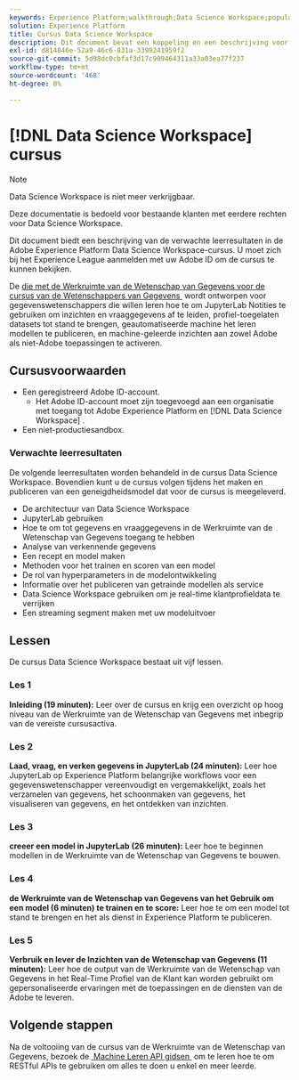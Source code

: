 ```yaml
---
keywords: Experience Platform;walkthrough;Data Science Workspace;populaire onderwerpen;data science course;course;dsw
solution: Experience Platform
title: Cursus Data Science Workspace
description: Dit document bevat een koppeling en een beschrijving voor de cursus Adobe Experience Platform Data Science Workspace.
exl-id: d814846e-52a9-46c6-831a-3399241959f2
source-git-commit: 5d98dc0cbfaf3d17c909464311a33a03ea77f237
workflow-type: tm+mt
source-wordcount: '468'
ht-degree: 0%

---
```



# [!DNL Data Science Workspace] cursus

>[!NOTE]
>
>Data Science Workspace is niet meer verkrijgbaar.
>
>Deze documentatie is bedoeld voor bestaande klanten met eerdere rechten voor Data Science Workspace.

Dit document biedt een beschrijving van de verwachte leerresultaten in de Adobe Experience Platform Data Science Workspace-cursus. U moet zich bij het Experience League aanmelden met uw Adobe ID om de cursus te kunnen bekijken.

De [&#x200B; die met de Werkruimte van de Wetenschap van Gegevens voor de cursus van de Wetenschappers van Gegevens &#x200B;](https://experienceleague.adobe.com/?lang=nl&recommended=ExperiencePlatform-U-1-2021.1.dsw) wordt ontworpen voor gegevenswetenschappers die willen leren hoe te om JupyterLab Notities te gebruiken om inzichten en vraaggegevens af te leiden, profiel-toegelaten datasets tot stand te brengen, geautomatiseerde machine het leren modellen te publiceren, en machine-geleerde inzichten aan zowel Adobe als niet-Adobe toepassingen te activeren.

## Cursusvoorwaarden

- Een geregistreerd Adobe ID-account.
   - Het Adobe ID-account moet zijn toegevoegd aan een organisatie met toegang tot Adobe Experience Platform en [!DNL Data Science Workspace] .
- Een niet-productiesandbox.

### Verwachte leerresultaten

De volgende leerresultaten worden behandeld in de cursus Data Science Workspace. Bovendien kunt u de cursus volgen tijdens het maken en publiceren van een geneigdheidsmodel dat voor de cursus is meegeleverd.

- De architectuur van Data Science Workspace
- JupyterLab gebruiken
- Hoe te om tot gegevens en vraaggegevens in de Werkruimte van de Wetenschap van Gegevens toegang te hebben
- Analyse van verkennende gegevens
- Een recept en model maken
- Methoden voor het trainen en scoren van een model
- De rol van hyperparameters in de modelontwikkeling
- Informatie over het publiceren van getrainde modellen als service
- Data Science Workspace gebruiken om je real-time klantprofieldata te verrijken
- Een streaming segment maken met uw modeluitvoer

## Lessen

De cursus Data Science Workspace bestaat uit vijf lessen.

### Les 1

**Inleiding (19 minuten):** Leer over de cursus en krijg een overzicht op hoog niveau van de Werkruimte van de Wetenschap van Gegevens met inbegrip van de vereiste cursusactiva.

### Les 2

**Laad, vraag, en verken gegevens in JupyterLab (24 minuten):** Leer hoe JupyterLab op Experience Platform belangrijke workflows voor een gegevenswetenschapper vereenvoudigt en vergemakkelijkt, zoals het verzamelen van gegevens, het schoonmaken van gegevens, het visualiseren van gegevens, en het ontdekken van inzichten.

### Les 3

**creeer een model in JupyterLab (26 minuten):** Leer hoe te beginnen modellen in de Werkruimte van de Wetenschap van Gegevens te bouwen.

### Les 4

**de Werkruimte van de Wetenschap van Gegevens van het Gebruik om een model (6 minuten) te trainen en te score:** Leer hoe te om een model tot stand te brengen en het als dienst in Experience Platform te publiceren.

### Les 5

**Verbruik en lever de Inzichten van de Wetenschap van Gegevens (11 minuten):** Leer hoe de output van de Werkruimte van de Wetenschap van Gegevens in het Real-Time Profiel van de Klant kan worden gebruikt om gepersonaliseerde ervaringen met de toepassingen en de diensten van de Adobe te leveren.

## Volgende stappen

Na de voltooiing van de cursus van de Werkruimte van de Wetenschap van Gegevens, bezoek de [&#x200B; Machine Leren API gidsen &#x200B;](./api/getting-started.md) om te leren hoe te om RESTful APIs te gebruiken om alles te doen u enkel en meer leerde.



